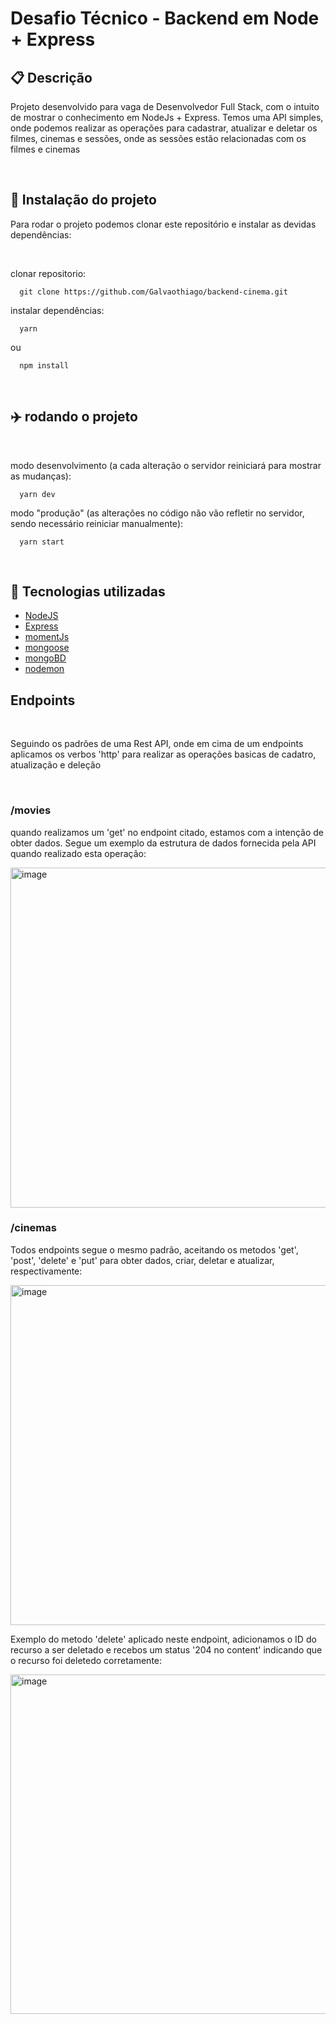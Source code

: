 <h1>Desafio Técnico - Backend em Node + Express</<h2>
<br />

<h2>📋 Descrição</h2>
<p>Projeto desenvolvido para vaga de Desenvolvedor Full Stack, com o intuito de mostrar o conhecimento em NodeJs + Express. 
Temos uma API simples, onde podemos realizar as operações para cadastrar, atualizar e deletar  os filmes, cinemas e sessões, 
onde as sessões estão relacionadas com os filmes e cinemas</p>
<br />

<h2>🔧 Instalação do projeto</h2>
<p>Para rodar o projeto podemos clonar este repositório e instalar as devidas dependências:</p>
<br />

clonar repositorio:
      
      git clone https://github.com/Galvaothiago/backend-cinema.git
      
instalar dependências:
      
      yarn
      
ou
      
      npm install


<br/>
 <h2>✈️ rodando o projeto</h2>
<br/>
      
modo desenvolvimento (a cada alteração o servidor reiniciará para mostrar as mudanças):
      
      yarn dev
      
modo "produção" (as alterações no código não vão refletir no servidor, sendo necessário reiniciar manualmente):
      
      yarn start 
 
      
<br/>
<h2>🔧 Tecnologias utilizadas</h2>
      
- [NodeJS](https://nodejs.org/api/fs.html)
      <br />
- [Express](https://expressjs.com)
      <br />
- [momentJs](https://momentjs.com/)
      <br />
- [mongoose](https://mongoosejs.com/)
      <br />
- [mongoBD](https://www.mongodb.com/)
      <br />
- [nodemon](https://nodemon.io/)
      

<h2>Endpoints</h2>
<br/>
<p>Seguindo os padrões de uma Rest API, onde em cima de um endpoints aplicamos os verbos 'http' para realizar as operações basicas de cadatro, atualização e deleção </p>
      
<br/>
<h3>/movies</h3>
<p> quando realizamos um 'get' no endpoint citado, estamos com a intenção de obter dados. Segue um exemplo da estrutura de dados fornecida pela API quando realizado esta operação:</p>
        
<img width="544" alt="image" src="https://user-images.githubusercontent.com/72774408/166744477-661cf571-f267-46ab-903a-40aa5e9d3ce4.png"/>

<br/>
<h3>/cinemas</h3>
<p>Todos endpoints segue o mesmo padrão, aceitando os metodos 'get', 'post', 'delete' e 'put' para obter dados, criar, deletar e atualizar, respectivamente:</p>
        
<img width="544" alt="image" src="https://user-images.githubusercontent.com/72774408/166745656-11a514eb-1fdf-49b2-9d30-aeca7242ea31.png"/>

<br />
<p>Exemplo do metodo 'delete' aplicado neste endpoint, adicionamos o ID do recurso a ser deletado e recebos um status '204 no content' indicando que o recurso foi deletedo corretamente:</p>
      
<img width="543" alt="image" src="https://user-images.githubusercontent.com/72774408/166746137-8508033a-79c0-4489-beea-9344d8660648.png" />



